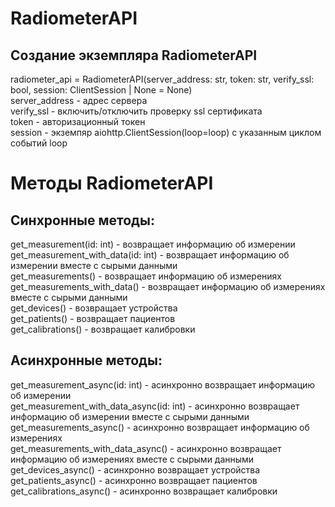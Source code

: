 # RadiometerAPI

<h2> Создание экземпляра RadiometerAPI </h2>
radiometer_api = RadiometerAPI(server_address: str, token: str, verify_ssl: bool, session: ClientSession | None = None) <br />
server_address - адрес сервера <br />
verify_ssl - включить/отключить проверку ssl сертификата<br />
token - авторизационный токен <br />
session - экземпяр aiohttp.ClientSession(loop=loop) с указанным циклом событий loop <br />

# Методы RadiometerAPI

<h2> Синхронные методы: </h2>
get_measurement(id: int) - возвращает информацию об измерении <br />
get_measurement_with_data(id: int) - возвращает информацию об измерении вместе с сырыми данными <br />
get_measurements() - возвращает информацию об измерениях <br />
get_measurements_with_data() - возвращает информацию об измерениях вместе с сырыми данными <br />
get_devices() - возвращает устройства <br />
get_patients() - возвращает пациентов <br />
get_calibrations() - возвращает калибровки <br />

<h2> Асинхронные методы: </h2>
get_measurement_async(id: int) - асинхронно возвращает информацию об измерении <br />
get_measurement_with_data_async(id: int) - асинхронно возвращает информацию об измерении вместе с сырыми данными <br />
get_measurements_async() - асинхронно возвращает информацию об измерениях <br />
get_measurements_with_data_async() - асинхронно возвращает информацию об измерениях вместе с сырыми данными <br />
get_devices_async() - асинхронно возвращает устройства <br />
get_patients_async() - асинхронно возвращает пациентов <br />
get_calibrations_async() - асинхронно возвращает калибровки <br />
